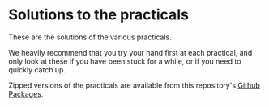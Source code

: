 # Solutions to the practicals

These are the solutions of the various practicals.

We heavily recommend that you try your hand first at each practical, and only look at these if you have been stuck for a while, or if you need to quickly catch up.

Zipped versions of the practicals are available from this repository's [Github Packages](https://github.com/orgs/uoy-cs-eng2/packages?repo_name=mdbook-practicals).
